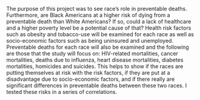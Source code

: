 The purpose of this project was to see race’s role in preventable deaths. Furthermore, are Black Americans at a higher risk of dying from a preventable death than White Americans? If so, could a lack of healthcare and a higher poverty level be a potential cause of that? Health risk factors such as obesity and tobacco-use will be examined for each race as well as socio-economic factors such as being uninsured and unemployed. Preventable deaths for each race will also be examined and the following are those that the study will focus on: HIV-related mortalities, cancer mortalities, deaths due to influenza, heart disease mortalities, diabetes mortalities, homicides and suicides. This helps to show if the races are putting themselves at risk with the risk factors, if they are put at a disadvantage due to socio-economic factors, and if there really are significant differences in preventable deaths between these two races. I tested these risks in a series of correlations. 